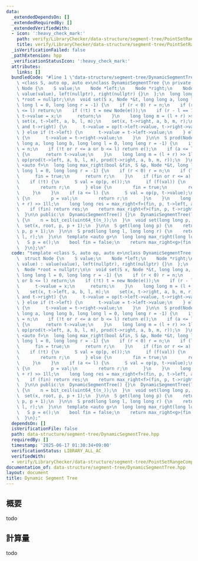 ```yaml
---
data:
  _extendedDependsOn: []
  _extendedRequiredBy: []
  _extendedVerifiedWith:
  - icon: ':heavy_check_mark:'
    path: verify/LibraryChecker/data-structure/segment-tree/PointSetRangeCompositeLargeArray.test.cpp
    title: verify/LibraryChecker/data-structure/segment-tree/PointSetRangeCompositeLargeArray.test.cpp
  _isVerificationFailed: false
  _pathExtension: hpp
  _verificationStatusIcon: ':heavy_check_mark:'
  attributes:
    links: []
  bundledCode: "#line 1 \"data-structure/segment-tree/DynamicSegmentTree.hpp\"\ntemplate\
    \ <class S, auto op, auto e>\nclass DynamicSegmentTree {\n private:\n  struct\
    \ Node {\n    S value;\n    Node *left;\n    Node *right;\n    Node(S value) :\
    \ value(value), left(nullptr), right(nullptr) {}\n  };\n  long long n;\n  Node\
    \ *root = nullptr;\n\n  void set(S x, Node *&t, long long a, long long b, long\
    \ long l = 0, long long r = -1) {\n    if (r < 0) r = n;\n    if (r <= a or b\
    \ <= l) return;\n    if (!t) t = new Node(e());\n    if (r - l == 1) {\n     \
    \ t->value = x;\n      return;\n    }\n    long long m = (l + r) >> 1ll;\n   \
    \ set(x, t->left, a, b, l, m);\n    set(x, t->right, a, b, m, r);\n    if (t->left\
    \ and t->right) {\n      t->value = op(t->left->value, t->right->value);\n   \
    \ } else if (t->left) {\n      t->value = t->left->value;\n    } else if (t->right)\
    \ {\n      t->value = t->right->value;\n    }\n  }\n\n  S prod(Node *&t, long\
    \ long a, long long b, long long l = 0, long long r = -1) {\n    if (r < 0) r\
    \ = n;\n    if (!t or r <= a or b <= l) return e();\n    if (a <= l and r <= b)\
    \ {\n      return t->value;\n    }\n    long long m = (l + r) >> 1ll;\n    return\
    \ op(prod(t->left, a, b, l, m), prod(t->right, a, b, m, r));\n  }\n\n  template\
    \ <auto f>\n  long long max_right(bool &fin, S &p, Node *&t, long long a, long\
    \ long l = 0, long long r = -1) {\n    if (r < 0) r = n;\n    if (l >= r) {\n\
    \      fin = true;\n      return r;\n    }\n    if (fin or r <= a) return l;\n\
    \    if (!t) {\n      S val = op(p, e());\n      if (f(val)) {\n        p = val;\n\
    \        return r;\n      } else {\n        fin = true;\n        return l;\n \
    \     }\n    }\n    if (a <= l) {\n      S val = op(p, t->value);\n      if (f(val))\
    \ {\n        p = val;\n        return r;\n      }\n    }\n    long long m = (l\
    \ + r) >> 1ll;\n    long long res = max_right<f>(fin, p, t->left, a, l, m);\n\
    \    if (fin) return res;\n    return max_right<f>(fin, p, t->right, a, m, r);\n\
    \  }\n\n public:\n  DynamicSegmentTree() {}\n  DynamicSegmentTree(long long n_)\
    \ {\n    n = bit_ceil(uint64_t(n_));\n  }\n  void set(long long p, S x) {\n  \
    \  set(x, root, p, p + 1);\n  }\n\n  S get(long long p) {\n    return prod(root,\
    \ p, p + 1);\n  }\n\n  S prod(long long l, long long r) {\n    return prod(root,\
    \ l, r);\n  }\n\n  template <auto g>\n  long long max_right(long long l) {\n \
    \   S p = e();\n    bool fin = false;\n    return max_right<g>(fin, p, root, l);\n\
    \  }\n};\n"
  code: "template <class S, auto op, auto e>\nclass DynamicSegmentTree {\n private:\n\
    \  struct Node {\n    S value;\n    Node *left;\n    Node *right;\n    Node(S\
    \ value) : value(value), left(nullptr), right(nullptr) {}\n  };\n  long long n;\n\
    \  Node *root = nullptr;\n\n  void set(S x, Node *&t, long long a, long long b,\
    \ long long l = 0, long long r = -1) {\n    if (r < 0) r = n;\n    if (r <= a\
    \ or b <= l) return;\n    if (!t) t = new Node(e());\n    if (r - l == 1) {\n\
    \      t->value = x;\n      return;\n    }\n    long long m = (l + r) >> 1ll;\n\
    \    set(x, t->left, a, b, l, m);\n    set(x, t->right, a, b, m, r);\n    if (t->left\
    \ and t->right) {\n      t->value = op(t->left->value, t->right->value);\n   \
    \ } else if (t->left) {\n      t->value = t->left->value;\n    } else if (t->right)\
    \ {\n      t->value = t->right->value;\n    }\n  }\n\n  S prod(Node *&t, long\
    \ long a, long long b, long long l = 0, long long r = -1) {\n    if (r < 0) r\
    \ = n;\n    if (!t or r <= a or b <= l) return e();\n    if (a <= l and r <= b)\
    \ {\n      return t->value;\n    }\n    long long m = (l + r) >> 1ll;\n    return\
    \ op(prod(t->left, a, b, l, m), prod(t->right, a, b, m, r));\n  }\n\n  template\
    \ <auto f>\n  long long max_right(bool &fin, S &p, Node *&t, long long a, long\
    \ long l = 0, long long r = -1) {\n    if (r < 0) r = n;\n    if (l >= r) {\n\
    \      fin = true;\n      return r;\n    }\n    if (fin or r <= a) return l;\n\
    \    if (!t) {\n      S val = op(p, e());\n      if (f(val)) {\n        p = val;\n\
    \        return r;\n      } else {\n        fin = true;\n        return l;\n \
    \     }\n    }\n    if (a <= l) {\n      S val = op(p, t->value);\n      if (f(val))\
    \ {\n        p = val;\n        return r;\n      }\n    }\n    long long m = (l\
    \ + r) >> 1ll;\n    long long res = max_right<f>(fin, p, t->left, a, l, m);\n\
    \    if (fin) return res;\n    return max_right<f>(fin, p, t->right, a, m, r);\n\
    \  }\n\n public:\n  DynamicSegmentTree() {}\n  DynamicSegmentTree(long long n_)\
    \ {\n    n = bit_ceil(uint64_t(n_));\n  }\n  void set(long long p, S x) {\n  \
    \  set(x, root, p, p + 1);\n  }\n\n  S get(long long p) {\n    return prod(root,\
    \ p, p + 1);\n  }\n\n  S prod(long long l, long long r) {\n    return prod(root,\
    \ l, r);\n  }\n\n  template <auto g>\n  long long max_right(long long l) {\n \
    \   S p = e();\n    bool fin = false;\n    return max_right<g>(fin, p, root, l);\n\
    \  }\n};"
  dependsOn: []
  isVerificationFile: false
  path: data-structure/segment-tree/DynamicSegmentTree.hpp
  requiredBy: []
  timestamp: '2025-06-17 01:30:34+09:00'
  verificationStatus: LIBRARY_ALL_AC
  verifiedWith:
  - verify/LibraryChecker/data-structure/segment-tree/PointSetRangeCompositeLargeArray.test.cpp
documentation_of: data-structure/segment-tree/DynamicSegmentTree.hpp
layout: document
title: Dynamic Segment Tree
---
```


## 概要

todo

## 計算量
todo